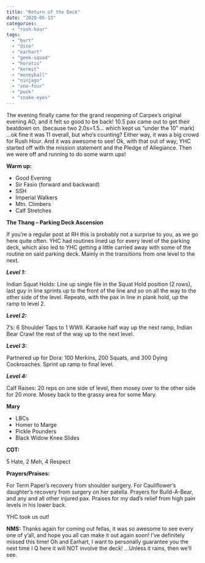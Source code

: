 ```yaml
---
title: "Return of the Deck"
date: "2020-05-13"
categories: 
  - "rush-hour"
tags: 
  - "burt"
  - "dice"
  - "earhart"
  - "geek-squad"
  - "horatio"
  - "kermit"
  - "moneyball"
  - "ninjago"
  - "one-four"
  - "puck"
  - "snake-eyes"
---
```


The evening finally came for the grand reopening of Carpex’s original evening AO, and it felt so good to be back! 10.5 pax came out to get their beatdown on. (because two 2.0s=1.5… which kept us “under the 10” mark) ...ok fine it was 11 overall, but who’s counting? Either way, it was a big crowd for Rush Hour. And it was awesome to see! Ok, with that out of way, YHC started off with the mission statement and the Pledge of Allegiance. Then we were off and running to do some warm ups!

**Warm up:**

- Good Evening
- Sir Fasio (forward and backward)
- SSH
- Imperial Walkers
- Mtn. Climbers
- Calf Stretches

**The Thang – Parking Deck Ascension**

If you’re a regular post at RH this is probably not a surprise to you, as we go here quite often. YHC had routines lined up for every level of the parking deck, which also led to YHC getting a little carried away with some of the routine on said parking deck. Mainly in the transitions from one level to the next.

_**Level 1:**_

Indian Squat Holds: Line up single file in the Squat Hold position (2 rows), last guy in line sprints up to the front of the line and so on all the way to the other side of the level. Repeato, with the pax in line in plank hold, up the ramp to level 2.

_**Level 2:**_

7’s: 6 Shoulder Taps to 1 WWII. Karaoke half way up the next ramp, Indian Bear Crawl the rest of the way up to the next level.

_**Level 3:**_

Partnered up for Dora: 100 Merkins, 200 Squats, and 300 Dying Cockroaches. Sprint up ramp to final level.

_**Level 4:**_

Calf Raises: 20 reps on one side of level, then mosey over to the other side for 20 more. Mosey back to the grassy area for some Mary.

**Mary**

- LBCs
- Homer to Marge
- Pickle Pounders
- Black Widow Knee Slides

**COT:**

5 Hate, 2 Meh, 4 Respect

**Prayers/Praises:**

For Term Paper’s recovery from shoulder surgery. For Cauliflower’s daughter’s recovery from surgery on her patella. Prayers for Build-A-Bear, and any and all other injured pax. Praises for my dad’s relief from high pain levels in his lower back.

YHC took us out!

**NMS:** Thanks again for coming out fellas, it was so awesome to see every one of y’all, and hope you all can make it out again soon! I’ve definitely missed this time! Oh and Earhart, I want to personally guarantee you the next time I Q here it will NOT involve the deck! ...Unless it rains, then we’ll see.
